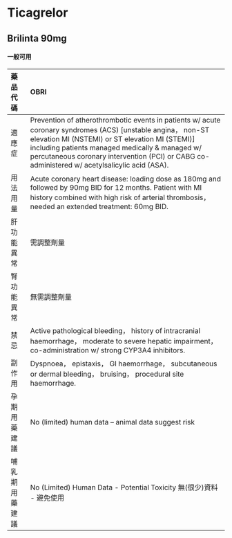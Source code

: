 # Ticagrelor

## Brilinta 90mg

#### 一般可用

| 藥品代碼       | OBRI                                                                                                                                                                                                                                                                                                              |
|:---------------|:------------------------------------------------------------------------------------------------------------------------------------------------------------------------------------------------------------------------------------------------------------------------------------------------------------------|
| 適應症         | Prevention of atherothrombotic events in patients w/ acute coronary syndromes (ACS) [unstable angina， non-ST elevation MI (NSTEMI) or ST elevation MI (STEMI)] including patients managed medically & managed w/ percutaneous coronary intervention (PCI) or CABG co-administered w/ acetylsalicylic acid (ASA). |
| 用法用量       | Acute coronary heart disease: loading dose as 180mg and followed by 90mg BID for 12 months. Patient with MI history combined with high risk of arterial thrombosis， needed an extended treatment: 60mg BID.                                                                                                      |
| 肝功能異常     | 需調整劑量                                                                                                                                                                                                                                                                                                        |
| 腎功能異常     | 無需調整劑量                                                                                                                                                                                                                                                                                                      |
| 禁忌           | Active pathological bleeding， history of intracranial haemorrhage， moderate to severe hepatic impairment， co-administration w/ strong CYP3A4 inhibitors.                                                                                                                                                       |
| 副作用         | Dyspnoea， epistaxis， GI haemorrhage， subcutaneous or dermal bleeding， bruising， procedural site haemorrhage.                                                                                                                                                                                                 |
| 孕期用藥建議   | No (limited) human data – animal data suggest risk                                                                                                                                                                                                                                                                |
| 哺乳期用藥建議 | No (Limited) Human Data - Potential Toxicity 無(很少)資料 - 避免使用                                                                                                                                                                                                                                              |

